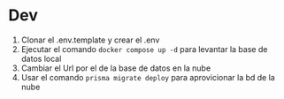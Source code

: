




# Dev

1. Clonar el .env.template y crear el .env
2. Ejecutar el comando ```docker compose up -d``` para levantar la base de datos local
3. Cambiar el Url por el de la base de datos en la nube
4. Usar el comando ``` prisma migrate deploy ``` para aprovicionar la bd de la nube 
